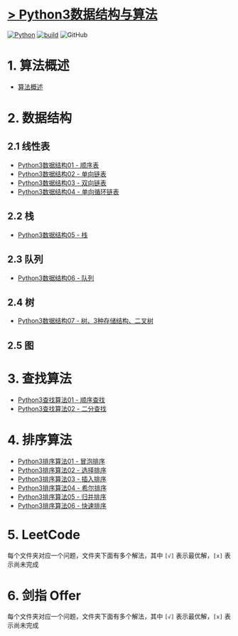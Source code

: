 # [> Python3数据结构与算法](http://www.madmalls.com/blog/category/data-structures-and-algorithms-in-python3/)


[![Python](https://img.shields.io/badge/python-v3.4%2B-blue.svg)](https://www.python.org/)
[![build](https://img.shields.io/badge/build-passing-green.svg)](http://www.madmalls.com/)
![GitHub](https://img.shields.io/github/license/mashape/apistatus.svg)

# 1. 算法概述

- [算法概述](http://www.madmalls.com/blog/post/algorithm-introduction/)

# 2. 数据结构

## 2.1 线性表

- [Python3数据结构01 - 顺序表](http://www.madmalls.com/blog/post/order-list/)
- [Python3数据结构02 - 单向链表](http://www.madmalls.com/blog/post/singly-linked-list/)
- [Python3数据结构03 - 双向链表](http://www.madmalls.com/blog/post/doubly-linked-list/)
- [Python3数据结构04 - 单向循环链表](http://www.madmalls.com/blog/post/singly-circular-linked-list/)

## 2.2 栈

- [Python3数据结构05 - 栈](http://www.madmalls.com/blog/post/stack/)

## 2.3 队列

- [Python3数据结构06 - 队列](http://www.madmalls.com/blog/post/queue-and-deque/)

## 2.4 树

- [Python3数据结构07 - 树、3种存储结构、二叉树](http://www.madmalls.com/blog/post/tree-and-how-to-storage/)

## 2.5 图


# 3. 查找算法

- [Python3查找算法01 - 顺序查找](http://www.madmalls.com/blog/post/sequential-search/)
- [Python3查找算法02 - 二分查找](http://www.madmalls.com/blog/post/binary-search/)

# 4. 排序算法

- [Python3排序算法01 - 冒泡排序](http://www.madmalls.com/blog/post/bubble-sort-algorithm/)
- [Python3排序算法02 - 选择排序](http://www.madmalls.com/blog/post/selection-sort-algorithm/)
- [Python3排序算法03 - 插入排序](http://www.madmalls.com/blog/post/insertion-sort-algorithm/)
- [Python3排序算法04 - 希尔排序](http://www.madmalls.com/blog/post/shell-sort-algorithm/)
- [Python3排序算法05 - 归并排序](http://www.madmalls.com/blog/post/merge-sort-algorithm/)
- [Python3排序算法06 - 快速排序](http://www.madmalls.com/blog/post/quick-sort-algorithm/)

# 5. LeetCode

每个文件夹对应一个问题，文件夹下面有多个解法，其中 `[√]` 表示最优解，`[x]` 表示尚未完成

# 6. 剑指 Offer

每个文件夹对应一个问题，文件夹下面有多个解法，其中 `[√]` 表示最优解，`[x]` 表示尚未完成
